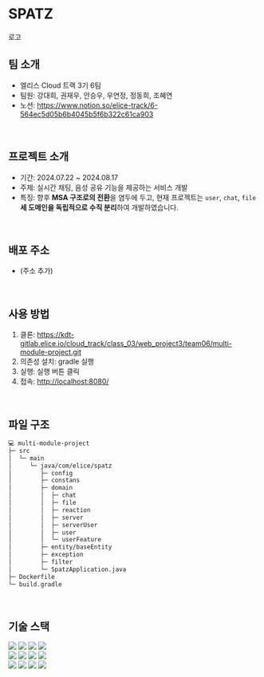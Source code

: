 # SPATZ
로고

## 팀 소개
- 엘리스 Cloud 트랙 3기 6팀
- 팀원: 강대희, 권재우, 안승우, 우연정, 정동희, 조혜연
- 노션: https://www.notion.so/elice-track/6-564ec5d05b6b4045b5f6b322c61ca903
<br>

## 프로젝트 소개
- 기간: 2024.07.22 ~ 2024.08.17
- 주제: 실시간 채팅, 음성 공유 기능을 제공하는 서비스 개발
- 특징: 향후 **MSA 구조로의 전환**을 염두에 두고, 현재 프로젝트는 `user`, `chat`, `file` **세 도메인을 독립적으로 수직 분리**하여 개발하였습니다.
<br>

## 배포 주소
- (주소 추가)
<br>

## 사용 방법
1. 클론: <https://kdt-gitlab.elice.io/cloud_track/class_03/web_project3/team06/multi-module-project.git>
2. 의존성 설치: gradle 실행
3. 실행: 실행 버튼 클릭
4. 접속: <http://localhost:8080/>
<br>

## 파일 구조
```bash
💻 multi-module-project
├─ src
│  └─ main
│     └─ java/com/elice/spatz
│        ├─ config
│        ├─ constans
│        ├─ domain
│        │  ├─ chat
│        │  ├─ file
│        │  ├─ reaction
│        │  ├─ server
│        │  ├─ serverUser
│        │  ├─ user
│        │  └─ userFeature
│        ├─ entity/baseEntity
│        ├─ exception
│        ├─ filter
│        └─ SpatzApplication.java
├─ Dockerfile
└─ build.gradle
```
<br>


## 기술 스택
<div>
    <img src="https://img.shields.io/badge/openjdk-000000?style=for-the-badge&logo=openjdk&logoColor=white">
    <img src="https://img.shields.io/badge/springboot-6DB33F?style=for-the-badge&logo=springboot&logoColor=white">
    <img src="https://img.shields.io/badge/springsecurity-6DB33F?style=for-the-badge&logo=springsecurity&logoColor=white">
    <img src="https://img.shields.io/badge/websocket-FEEA3F?style=for-the-badge&logoColor=white">  </div>
<div>
    <img src="https://img.shields.io/badge/redis-FF4438?style=for-the-badge&logo=redis&logoColor=white">
    <img src="https://img.shields.io/badge/docker-2496ED?style=for-the-badge&logo=docker&logoColor=white">
    <img src="https://img.shields.io/badge/nginx-009639?style=for-the-nginx&logo=nginx&logoColor=white">
    <img src="https://img.shields.io/badge/runner-FC6D26?style=for-the-badge&logoColor=white">
</div>
<div>
    <img src="https://img.shields.io/badge/amazonec2-FF9900?style=for-the-badge&logo=amazonec2&logoColor=white">
    <img src="https://img.shields.io/badge/amazonroute53-8C4FFF?style=for-the-badge&logo=amazonroute53&logoColor=white">
    <img src="https://img.shields.io/badge/amazons3-569A31?style=for-the-badge&logo=amazons3&logoColor=white">
    <img src="https://img.shields.io/badge/amazonrds-527FFF?style=for-the-badge&logo=amazonrds&logoColor=white">
</div>
<br>







